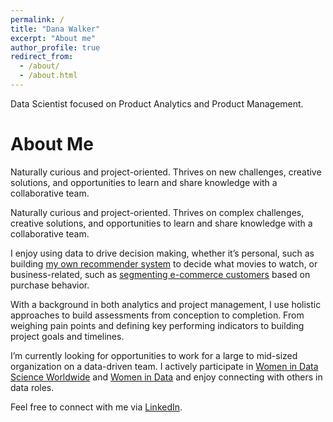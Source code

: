 ```yaml
---
permalink: /
title: "Dana Walker"
excerpt: "About me"
author_profile: true
redirect_from: 
  - /about/
  - /about.html
---
```


Data Scientist focused on Product Analytics and Product Management.

About Me
======

Naturally curious and project-oriented. Thrives on new challenges, creative solutions, and opportunities to learn and share knowledge with a collaborative team.

Naturally curious and project-oriented. Thrives on complex challenges, creative solutions, and opportunities to learn and share knowledge with a collaborative team.

I enjoy using data to drive decision making, whether it’s personal, such as building [my own recommender system](https://github.com/Danacw/DiversityInFilm_DemoDay) to decide what movies to watch, or business-related, such as [segmenting e-commerce customers](https://github.com/Danacw/Customer_Segmentation) based on purchase behavior. 

With a background in both analytics and project management, I use holistic approaches to build assessments from conception to completion. From weighing pain points and defining key performing indicators to building project goals and timelines.

I’m currently looking for opportunities to work for a large to mid-sized organization on a data-driven team. I actively participate in [Women in Data Science Worldwide](https://www.widsworldwide.org/) and [Women in Data](https://www.womenindata.org/) and enjoy connecting with others in data roles.  

Feel free to connect with me via [LinkedIn](https://www.linkedin.com/in/danacw/).  
